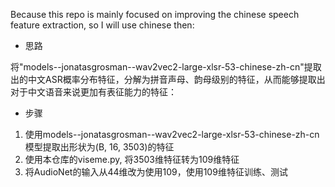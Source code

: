 Because this repo is mainly focused on improving the chinese speech feature extraction, so I will use chinese then:

* 思路

将"models--jonatasgrosman--wav2vec2-large-xlsr-53-chinese-zh-cn"提取出的中文ASR概率分布特征，分解为拼音声母、韵母级别的特征，从而能够提取出对于中文语音来说更加有表征能力的特征：

* 步骤

1. 使用models--jonatasgrosman--wav2vec2-large-xlsr-53-chinese-zh-cn模型提取出形状为(B, 16, 3503)的特征
2. 使用本仓库的viseme.py, 将3503维特征转为109维特征
3. 将AudioNet的输入从44维改为使用109，使用109维特征训练、测试
